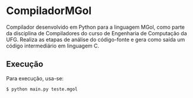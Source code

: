 # CompiladorMGol

Compilador desenvolvido em Python para a linguagem MGol, como parte da disciplina de Compiladores do curso de Engenharia de Computação da UFG. Realiza as etapas de análise do código-fonte e gera como saída um código intermediário em linguagem C.

## Execução
Para execução, usa-se:
```bash
$ python main.py teste.mgol

```
